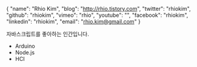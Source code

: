 {
    "name": "Rhio Kim",
    "blog": "http://rhio.tistory.com",
    "twitter": "rhiokim",
    "github": "rhiokim",
    "vimeo": "rhio",
    "youtube": "",
    "facebook": "rhiokim",
    "linkedin": "rhiokim",
    "email": "rhio.kim@gmail.com"
}

자바스크립트를 좋아하는 인간입니다. 

* Arduino
* Node.js
* HCI

